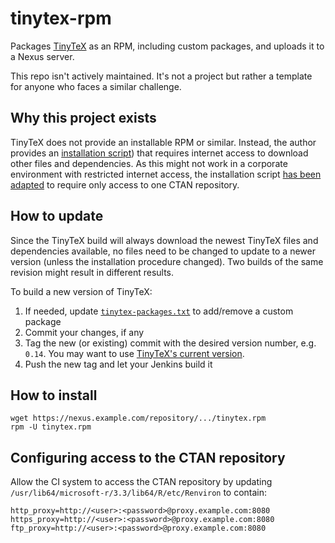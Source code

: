 
# tinytex-rpm

Packages [TinyTeX](https://yihui.name/tinytex/) as an RPM, including custom packages, and uploads it to a Nexus server.

This repo isn't actively maintained. It's not a project but rather a template for anyone who faces a similar challenge.

## Why this project exists

TinyTeX does not provide an installable RPM or similar. Instead, the author provides an
[installation script](https://yihui.name/gh/tinytex/tools/install-unx.sh)) that requires internet access to download
other files and dependencies. As this might not work in a corporate environment with restricted internet access, the installation script [has been adapted](./ci/build-tinytex.sh) to require only access to one CTAN repository.

## How to update

Since the TinyTeX build will always download the newest TinyTeX files and dependencies available, no files need to be
changed to update to a newer version (unless the installation procedure changed). Two builds of the same
revision might result in different results.

To build a new version of TinyTeX:

1. If needed, update [`tinytex-packages.txt`](./ci/tinytex-packages.txt) to add/remove a custom package
1. Commit your changes, if any
1. Tag the new (or existing) commit with the desired version number, e.g. `0.14`. You may want to use [TinyTeX's current version](https://github.com/yihui/tinytex/releases).
1. Push the new tag and let your Jenkins build it

## How to install

    wget https://nexus.example.com/repository/.../tinytex.rpm
    rpm -U tinytex.rpm

## Configuring access to the CTAN repository

Allow the CI system to access the CTAN repository by updating `/usr/lib64/microsoft-r/3.3/lib64/R/etc/Renviron` to contain:

    http_proxy=http://<user>:<password>@proxy.example.com:8080
    https_proxy=http://<user>:<password>@proxy.example.com:8080
    ftp_proxy=http://<user>:<password>@proxy.example.com:8080
